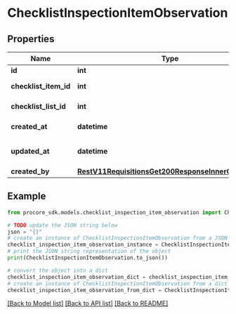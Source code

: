 # ChecklistInspectionItemObservation


## Properties

Name | Type | Description | Notes
------------ | ------------- | ------------- | -------------
**id** | **int** | ID | [optional] 
**checklist_item_id** | **int** | Checklist Item ID | [optional] 
**checklist_list_id** | **int** | Checklist List ID | [optional] 
**created_at** | **datetime** | Timestamp of creation | [optional] 
**updated_at** | **datetime** | Timestamp of last update | [optional] 
**created_by** | [**RestV11RequisitionsGet200ResponseInnerCreatedBy**](RestV11RequisitionsGet200ResponseInnerCreatedBy.md) |  | [optional] 

## Example

```python
from procore_sdk.models.checklist_inspection_item_observation import ChecklistInspectionItemObservation

# TODO update the JSON string below
json = "{}"
# create an instance of ChecklistInspectionItemObservation from a JSON string
checklist_inspection_item_observation_instance = ChecklistInspectionItemObservation.from_json(json)
# print the JSON string representation of the object
print(ChecklistInspectionItemObservation.to_json())

# convert the object into a dict
checklist_inspection_item_observation_dict = checklist_inspection_item_observation_instance.to_dict()
# create an instance of ChecklistInspectionItemObservation from a dict
checklist_inspection_item_observation_from_dict = ChecklistInspectionItemObservation.from_dict(checklist_inspection_item_observation_dict)
```
[[Back to Model list]](../README.md#documentation-for-models) [[Back to API list]](../README.md#documentation-for-api-endpoints) [[Back to README]](../README.md)


